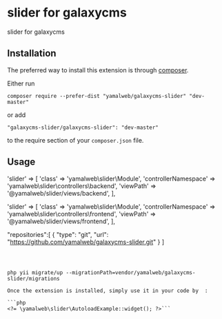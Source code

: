 slider for galaxycms
====================
slider for galaxycms

Installation
------------

The preferred way to install this extension is through [composer](http://getcomposer.org/download/).

Either run

```
composer require --prefer-dist "yamalweb/galaxycms-slider" "dev-master"

```

or add

```
"galaxycms-slider/galaxycms-slider": "dev-master"
```

to the require section of your `composer.json` file.


Usage
-----
'slider' => [
            'class' => 'yamalweb\slider\Module',
            'controllerNamespace' => 'yamalweb\slider\controllers\backend',
            'viewPath' => '@yamalweb/slider/views/backend',
        ],

'slider' => [
            'class' => 'yamalweb\slider\Module',
            'controllerNamespace' => 'yamalweb\slider\controllers\frontend',
            'viewPath' => '@yamalweb/slider/views/frontend',
        ],

"repositories":[
    {
        "type": "git",
        "url": "https://github.com/yamalweb/galaxycms-slider.git"
    }
]
```



php yii migrate/up --migrationPath=vendor/yamalweb/galaxycms-slider/migrations

Once the extension is installed, simply use it in your code by  :

```php
<?= \yamalweb\slider\AutoloadExample::widget(); ?>```